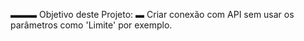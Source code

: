 ▬▬▬ Objetivo deste Projeto:
▬ Criar conexão com API sem usar os parâmetros como 'Limite' por exemplo.